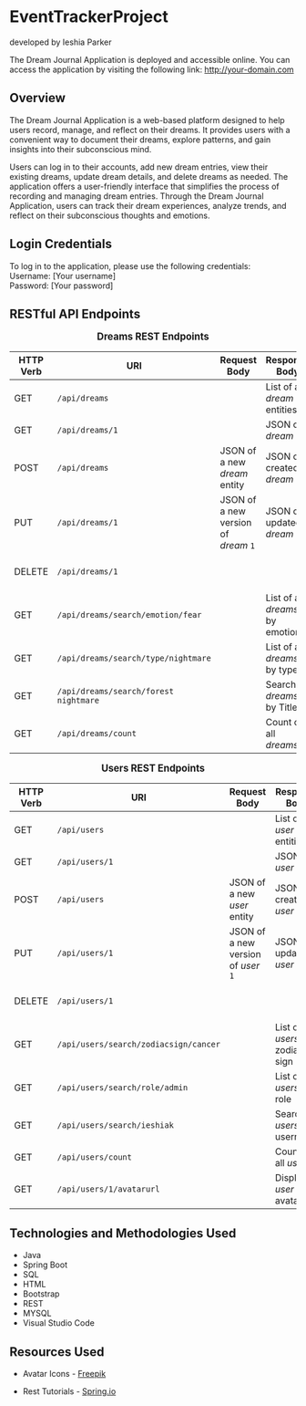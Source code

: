 # EventTrackerProject
developed by Ieshia Parker

The Dream Journal Application is deployed and accessible online. You can access the application by visiting the following link: 
 http://your-domain.com

## Overview

The Dream Journal Application is a web-based platform designed to help users record, manage, and reflect on their dreams. It provides users with a convenient way to document their dreams, explore patterns, and gain insights into their subconscious mind.

Users can log in to their accounts, add new dream entries, view their existing dreams, update dream details, and delete dreams as needed. The application offers a user-friendly interface that simplifies the process of recording and managing dream entries. Through the Dream Journal Application, users can track their dream experiences, analyze trends, and reflect on their subconscious thoughts and emotions.
## Login Credentials

To log in to the application, please use the following credentials: <br>
Username: [Your username] <br>
Password: [Your password]

## RESTful API Endpoints
<center><span style="font-size: larger; font-weight: bold;">Dreams REST Endpoints</center>

| HTTP Verb | URI              | Request Body                   | Response Body                  | Status Codes       |
|-----------|------------------|--------------------------------|--------------------------------|--------------------|
| GET       | `/api/dreams`     |                                | List of all _dream_ entities   | 200                |
| GET       | `/api/dreams/1`  |                                | JSON of _dream_ `1`           | 200, 404           |
| POST      | `/api/dreams`     | JSON of a new _dream_ entity   | JSON of created _dream_        | 201, 400           |
| PUT       | `/api/dreams/1`  | JSON of a new version of _dream_ `1` | JSON of updated _dream_  | 200, 404, 400      |
| DELETE    | `/api/dreams/1`  |                                |                                | 204, 404, 400      |
| GET       | `/api/dreams/search/emotion/fear`     |                                | List of all _dreams_ by emotions   | 200, 404 
| GET       | `/api/dreams/search/type/nightmare`     |                                | List of all _dreams_ by type   | 200, 404 
| GET       | `/api/dreams/search/forest nightmare`     |                                | Search of _dreams_ by Title | 200, 404
| GET       | `/api/dreams/count`     |                                | Count of all _dreams_   | 200 

<center><span style="font-size: larger; font-weight: bold;">Users REST Endpoints</center>

| HTTP Verb | URI              | Request Body                   | Response Body                  | Status Codes       |
|-----------|------------------|--------------------------------|--------------------------------|--------------------|
| GET       | `/api/users`     |                                | List of all _user_ entities   | 200                |
| GET       | `/api/users/1`  |                                | JSON of _user_ `1`           | 200, 404           |
| POST      | `/api/users`     | JSON of a new _user_ entity   | JSON of created _user_        | 201, 400           |
| PUT       | `/api/users/1`  | JSON of a new version of _user_ `1` | JSON of updated _user_  | 200, 404, 400      |
| DELETE    | `/api/users/1`  |                                |                                | 204, 404, 400      |
| GET       | `/api/users/search/zodiacsign/cancer`     |                                | List of all _users_ by zodiac sign   | 200, 404 
| GET       | `/api/users/search/role/admin`     |                                | List of all _users_ by role   | 200, 404 
| GET       | `/api/users/search/ieshiak`     |                                | Search of _users_ by username | 200, 404
| GET       | `/api/users/count`     |                                | Count of all _users_   | 200 
| GET       | `/api/users/1/avatarurl`     |                                | Display of _user_ avatarURL   | 200, 404 

## Technologies and Methodologies Used
- Java
- Spring Boot
- SQL
- HTML
- Bootstrap
- REST
- MYSQL
- Visual Studio Code

## Resources Used
- Avatar Icons -
<a href="https://www.freepik.com/free-vector/collection-emoticon-icon-cute-star-cartoon-white_7038207.htm#query=emoji%20sprite%20dreams&position=6&from_view=search&track=ais&uuid=473c5722-e93a-4088-98c2-8367a9ecc21e">Freepik</a>

- Rest Tutorials -
<a href="https://spring.io/guides/tutorials/rest">Spring.io</a> 